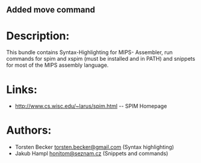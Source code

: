 ## Added move command

Description:
============

This bundle contains Syntax-Highlighting for MIPS-
Assembler, run commands for spim and xspim (must be installed and in PATH)
and snippets for most of the MIPS assembly language.
   
Links:
======
- http://www.cs.wisc.edu/~larus/spim.html -- SPIM Homepage

Authors:
========
   
- Torsten Becker <torsten.becker@gmail.com> (Syntax highlighting)
- Jakub Hampl <honitom@seznam.cz> (Snippets and commands)
